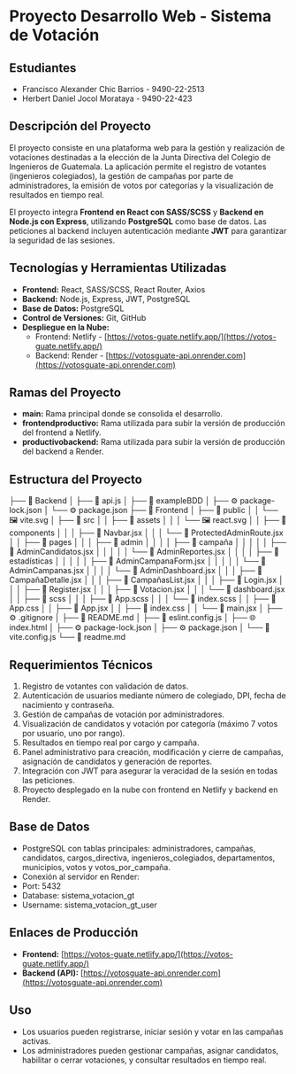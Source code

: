 # Proyecto Desarrollo Web - Sistema de Votación

## Estudiantes
- Francisco Alexander Chic Barrios - 9490-22-2513
- Herbert Daniel Jocol Morataya - 9490-22-423

## Descripción del Proyecto
El proyecto consiste en una plataforma web para la gestión y realización de votaciones destinadas a la elección de la Junta Directiva del Colegio de Ingenieros de Guatemala. La aplicación permite el registro de votantes (ingenieros colegiados), la gestión de campañas por parte de administradores, la emisión de votos por categorías y la visualización de resultados en tiempo real.  

El proyecto integra **Frontend en React con SASS/SCSS** y **Backend en Node.js con Express**, utilizando **PostgreSQL** como base de datos. Las peticiones al backend incluyen autenticación mediante **JWT** para garantizar la seguridad de las sesiones.

## Tecnologías y Herramientas Utilizadas
- **Frontend:** React, SASS/SCSS, React Router, Axios
- **Backend:** Node.js, Express, JWT, PostgreSQL
- **Base de Datos:** PostgreSQL
- **Control de Versiones:** Git, GitHub
- **Despliegue en la Nube:** 
  - Frontend: Netlify - [https://votos-guate.netlify.app/](https://votos-guate.netlify.app/)
  - Backend: Render - [https://votosguate-api.onrender.com](https://votosguate-api.onrender.com)

## Ramas del Proyecto
- **main:** Rama principal donde se consolida el desarrollo.
- **frontendproductivo:** Rama utilizada para subir la versión de producción del frontend a Netlify.
- **productivobackend:** Rama utilizada para subir la versión de producción del backend a Render.

## Estructura del Proyecto
├── 📁 Backend
│   ├── 📄 api.js
│   ├── 📄 exampleBDD
│   ├── ⚙️ package-lock.json
│   └── ⚙️ package.json
├── 📁 Frontend
│   ├── 📁 public
│   │   └── 🖼️ vite.svg
│   ├── 📁 src
│   │   ├── 📁 assets
│   │   │   └── 🖼️ react.svg
│   │   ├── 📁 components
│   │   │   ├── 📄 Navbar.jsx
│   │   │   └── 📄 ProtectedAdminRoute.jsx
│   │   ├── 📁 pages
│   │   │   ├── 📁 admin
│   │   │   │   ├── 📁 campaña
│   │   │   │   │   ├── 📄 AdminCandidatos.jsx
│   │   │   │   │   └── 📄 AdminReportes.jsx
│   │   │   │   ├── 📁 estadísticas
│   │   │   │   │   ├── 📄 AdminCampanaForm.jsx
│   │   │   │   │   └── 📄 AdminCampanas.jsx
│   │   │   │   └── 📄 AdminDashboard.jsx
│   │   │   ├── 📄 CampañaDetalle.jsx
│   │   │   ├── 📄 CampañasList.jsx
│   │   │   ├── 📄 Login.jsx
│   │   │   ├── 📄 Register.jsx
│   │   │   ├── 📄 Votacion.jsx
│   │   │   └── 📄 dashboard.jsx
│   │   ├── 📁 scss
│   │   │   ├── 🎨 App.scss
│   │   │   └── 🎨 index.scss
│   │   ├── 🎨 App.css
│   │   ├── 📄 App.jsx
│   │   ├── 🎨 index.css
│   │   └── 📄 main.jsx
│   ├── ⚙️ .gitignore
│   ├── 📝 README.md
│   ├── 📄 eslint.config.js
│   ├── 🌐 index.html
│   ├── ⚙️ package-lock.json
│   ├── ⚙️ package.json
│   └── 📄 vite.config.js
└── 📝 readme.md


## Requerimientos Técnicos
1. Registro de votantes con validación de datos.
2. Autenticación de usuarios mediante número de colegiado, DPI, fecha de nacimiento y contraseña.
3. Gestión de campañas de votación por administradores.
4. Visualización de candidatos y votación por categoría (máximo 7 votos por usuario, uno por rango).
5. Resultados en tiempo real por cargo y campaña.
6. Panel administrativo para creación, modificación y cierre de campañas, asignación de candidatos y generación de reportes.
7. Integración con JWT para asegurar la veracidad de la sesión en todas las peticiones.
8. Proyecto desplegado en la nube con frontend en Netlify y backend en Render.

## Base de Datos
- PostgreSQL con tablas principales: administradores, campañas, candidatos, cargos_directiva, ingenieros_colegiados, departamentos, municipios, votos y votos_por_campaña.
- Conexión al servidor en Render:
- Port: 5432
- Database: sistema_votacion_gt
- Username: sistema_votacion_gt_user


## Enlaces de Producción
- **Frontend:** [https://votos-guate.netlify.app/](https://votos-guate.netlify.app/)
- **Backend (API):** [https://votosguate-api.onrender.com](https://votosguate-api.onrender.com)

## Uso
- Los usuarios pueden registrarse, iniciar sesión y votar en las campañas activas.
- Los administradores pueden gestionar campañas, asignar candidatos, habilitar o cerrar votaciones, y consultar resultados en tiempo real.
